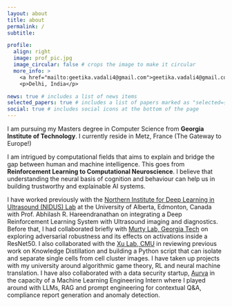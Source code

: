 ```yaml
---
layout: about
title: about
permalink: /
subtitle:

profile:
  align: right
  image: prof_pic.jpg
  image_circular: false # crops the image to make it circular
  more_info: >
    <a href="mailto:geetika.vadali4@gmail.com">geetika.vadali4@gmail.com</a>
    <p>Delhi, India</p>

news: true # includes a list of news items
selected_papers: true # includes a list of papers marked as "selected={true}"
social: true # includes social icons at the bottom of the page
---
```


I am pursuing my Masters degree in Computer Science from **Georgia Institute of Technology**.
I currently reside in Metz, France (The Gateway to Europe!)

I am intrigued by computational fields that aims to explain and bridge the gap between human and machine intelligence. This goes from **Reinforcement Learning to Computational Neuroscience**. I believe that understanding the neural basis of cognition and behaviour can help us in building trustworthy and explainable AI systems. 

I have worked previously with the <a href="https://www.nidusai.ca/">Northern Institute for Deep Learning in Ultrasound (NIDUS) Lab</a> at the University of Alberta, Edmonton, Canada with Prof. Abhilash R. Hareendranathan on integrating a Deep Reinforcement Learning System with Ultrasound imaging and diagnostics. Before that, I had collaborated briefly with <a href="https://www.murtylab.com/">Murty Lab, Georgia Tech</a> on exploring adversarial robustness and its effects on activations inside a ResNet50. I also collaborated with the <a href="https://xulabs.github.io/">Xu Lab, CMU</a> in reviewing previous work on Knowledge Distillation and building a Python script that can isolate and separate single cells from cell cluster images. I have taken up projects with my university around algorithmic game theory, RL and neural machine translation. I have also collaborated with a data security startup, <a href="https://www.aurva.io">Aurva</a> in the capacity of a Machine Learning Engineering Intern where I played around with LLMs, RAG and prompt engineering for contextual Q&A, compliance report generation and anomaly detection. 
